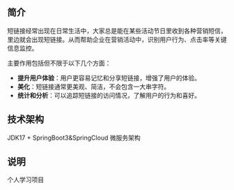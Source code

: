 ## 简介
短链接经常出现在日常生活中，大家总是能在某些活动节日里收到各种营销短信，里边就会出现短链接。从而帮助企业在营销活动中，识别用户行为、点击率等关键信息监控。

主要作用包括但不限于以下几个方面：
- **提升用户体验**：用户更容易记忆和分享短链接，增强了用户的体验。
- **美化**：短链接通常更美观、简洁，不会包含一大串字符。
- **统计和分析**：可以追踪短链接的访问情况，了解用户的行为和喜好。

## 技术架构
JDK17 + SpringBoot3&SpringCloud 微服务架构

## 说明
个人学习项目